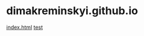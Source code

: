 # dimakreminskyi.github.io
[index.html](https://dimakreminskyi.github.io/index.html)
[test](https://dimakreminskyi.github.io/test/index.html)
